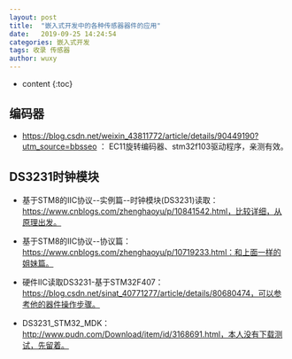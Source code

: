 ```yaml
---
layout: post
title:  "嵌入式开发中的各种传感器器件的应用"
date:   2019-09-25 14:24:54
categories: 嵌入式开发
tags: 收录 传感器
author: wuxy
---
```


* content
{:toc}

## 编码器
 - https://blog.csdn.net/weixin_43811772/article/details/90449190?utm_source=bbsseo ： EC11旋转编码器、stm32f103驱动程序，亲测有效。


## DS3231时钟模块
- 基于STM8的IIC协议--实例篇--时钟模块(DS3231)读取： https://www.cnblogs.com/zhenghaoyu/p/10841542.html，比较详细，从原理出发。
- 基于STM8的IIC协议--协议篇： https://www.cnblogs.com/zhenghaoyu/p/10719233.html：和上面一样的姐妹篇。

- 硬件IIC读取DS3231-基于STM32F407： https://blog.csdn.net/sinat_40771277/article/details/80680474，可以参考他的器件操作步骤。
- DS3231_STM32_MDK： http://www.pudn.com/Download/item/id/3168691.html，本人没有下载测试，先留着。
